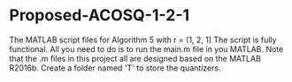 # Proposed-ACOSQ-1-2-1
The MATLAB script files for Algorithm 5 with r = (1, 2, 1)
The script is fully functional. All you need to do is to run the main.m file in you MATLAB. Note that the .m files in this project all are designed based on the MATLAB R2016b. Create a folder named 'T' to store the quantizers. 
